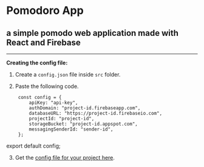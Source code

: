 # Pomodoro App
## a simple pomodo web application made with React and Firebase

---

**Creating the config file:** 
1. Create a `config.json` file inside `src` folder.
2. Paste the following code.

        const config = {
            apiKey: "api-key",
            authDomain: "project-id.firebaseapp.com",
            databaseURL: "https://project-id.firebaseio.com",
            projectId: "project-id",
            storageBucket: "project-id.appspot.com",
            messagingSenderId: "sender-id",
        };


export default config;

3. Get the [config file for your project here](https://support.google.com/firebase/answer/7015592?authuser=0).

